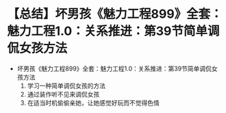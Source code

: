 # 【总结】坏男孩《魅力工程899》全套：魅力工程1.0：关系推进：第39节简单调侃女孩方法

-   坏男孩《魅力工程899》全套：魅力工程1.0：关系推进：第39节简单调侃女孩方法
    1.  学习一种简单调侃女孩的方法
    2.  通过装作听不见来调侃女孩
    3.  在适当时机偷偷亲她，让她感觉好玩而不觉得色情